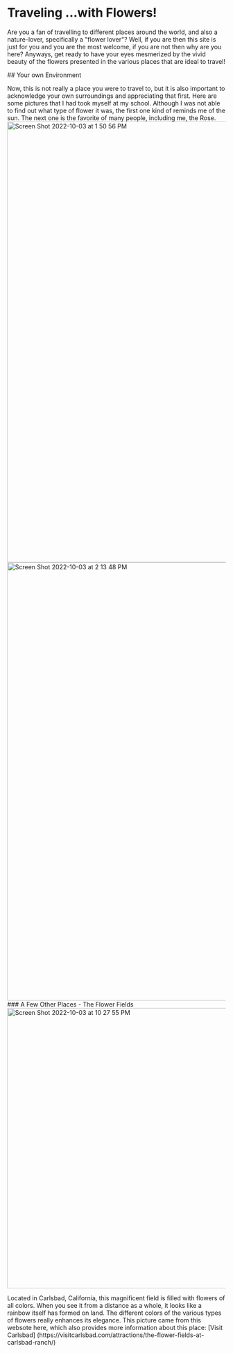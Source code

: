 # Traveling ...with Flowers!
<p> Are you a fan of travelling to different places around the world, and also a nature-lover, specifically a "flower lover"? Well, if you are then this site is just for you and you are the most welcome, if you are not then why are you here? Anyways, get ready to have your eyes mesmerized by the vivid beauty of the flowers presented in the various places that are ideal to travel! </p>
## Your own Environment
<p> Now, this is not really a place you were to travel to, but it is also important to acknowledge your own surroundings and appreciating that first. Here are some pictures that I had took myself at my school. Although I was not able to find out what type of flower it was, the first one kind of reminds me of the sun. The next one is the favorite of many people, including me, the Rose.
<img width="1016" alt="Screen Shot 2022-10-03 at 1 50 56 PM" src="https://user-images.githubusercontent.com/114503098/193682050-aa407a94-2780-4225-8dd7-f2da10268545.png">
<img width="1010" alt="Screen Shot 2022-10-03 at 2 13 48 PM" src="https://user-images.githubusercontent.com/114503098/193683906-dc6d592c-ae79-43b1-a9df-e1cea7d2cf43.png">
### A Few Other Places
- The Flower Fields 
  <img width="646" alt="Screen Shot 2022-10-03 at 10 27 55 PM" src="https://user-images.githubusercontent.com/114503098/193741578-dabe43a6-1cbc-4253-8dc2-4b48f6427857.png">
  <p> Located in Carlsbad, California, this magnificent field is filled with flowers of all colors. When you see it from a distance as a whole, it looks like a rainbow itself has formed on land. The different colors of the various types of flowers really enhances its elegance. This picture came from this websote here, which also provides more information about this place: [Visit Carlsbad] (https://visitcarlsbad.com/attractions/the-flower-fields-at-carlsbad-ranch/) </p>
